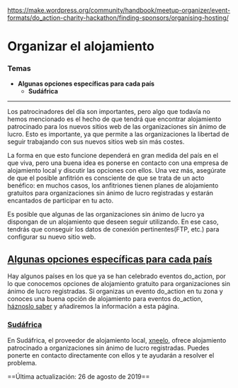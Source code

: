 https://make.wordpress.org/community/handbook/meetup-organizer/event-formats/do_action-charity-hackathon/finding-sponsors/organising-hosting/

# Organizar el alojamiento

### Temas
- **Algunas opciones específicas para cada país**
    - **Sudáfrica**

---

Los patrocinadores del día son importantes, pero algo que todavía no hemos mencionado es el hecho de que tendrá que encontrar alojamiento patrocinado para los nuevos sitios web de las organizaciones sin ánimo de lucro. Esto es importante, ya que permite a las organizaciones la libertad de seguir trabajando con sus nuevos sitios web sin más costes.

La forma en que esto funcione dependerá en gran medida del país en el que viva, pero una buena idea es ponerse en contacto con una empresa de alojamiento local y discutir las opciones con ellos. Una vez más, asegúrate de que el posible anfitrión es consciente de que se trata de un acto benéfico: en muchos casos, los anfitriones tienen planes de alojamiento gratuitos para organizaciones sin ánimo de lucro registradas y estarán encantados de participar en tu acto.

Es posible que algunas de las organizaciones sin ánimo de lucro ya dispongan de un alojamiento que deseen seguir utilizando. En ese caso, tendrás que conseguir los datos de conexión pertinentes(FTP, etc.) para configurar su nuevo sitio web.

## [Algunas opciones específicas para cada país](https://make.wordpress.org/community/handbook/meetup-organizer/event-formats/do_action-charity-hackathon/finding-sponsors/organising-hosting/#a-few-country-specific-options)

Hay algunos países en los que ya se han celebrado eventos do_action, por lo que conocemos opciones de alojamiento gratuito para organizaciones sin ánimo de lucro registradas. Si organizas un evento do_action en tu zona y conoces una buena opción de alojamiento para eventos do_action, [háznoslo saber](mailto:support@wordcamp.org) y añadiremos la información a esta página.

### [Sudáfrica](https://make.wordpress.org/community/handbook/meetup-organizer/event-formats/do_action-charity-hackathon/finding-sponsors/organising-hosting/#south-africa)

En Sudáfrica, el proveedor de alojamiento local, [xneelo](https://xneelo.co.za/), ofrece alojamiento patrocinado a organizaciones sin ánimo de lucro registradas. Puedes ponerte en contacto directamente con ellos y te ayudarán a resolver el problema.

==Última actualización: 26 de agosto de 2019==